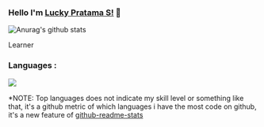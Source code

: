 <!--
**luckysopyantoro/luckysopyantoro** is a ✨ _special_ ✨ repository because its `README.md` (this file) appears on your GitHub profile. -->

### Hello I'm [Lucky Pratama S!](https://www.linkedin.com/in/lucky-sopyantoro-a605a9138/) 👋

<img align="center" src="https://github-readme-stats.vercel.app/api?username=luckypratamas&show_icons=true&include_all_commits=true&theme=default" alt="Anurag's github stats"/>

Learner

### Languages :
<img align="left" src="https://github-readme-stats.vercel.app/api/top-langs/?username=luckypratamas&layout=compact&theme=default"/>

<br>

*NOTE: Top languages does not indicate my skill level or something like that, it's a github metric of which languages i have the most code on github, it's a new feature of [github-readme-stats](https://github.com/anuraghazra/github-readme-stats)

